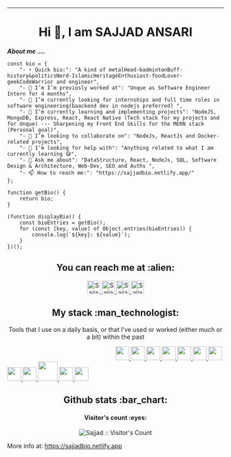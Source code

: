 <hr>
<h1 align="center">Hi 👋, I am SAJJAD ANSARI </h1>

***About me ....***
```
const bio = {
    "- ⚡ Quick bio:": "A kind of metalHead-badmintonBuff-history&politicsNerd-IslamicHeritageEnthusiast-foodLover-geekCodeWarrior and engineer",
    "- 🔭 I’m I’m previosly worked at": "Unque as Software Engineer Intern for 4 months",
    "- 🔭 I’m currently looking for internships and full time roles in software engineering(baackend dev in nodejs preferred) ",
    "- 🌱 I’m currently learning and implementing projects": "NodeJS, MongoDB, Express, React, React Native (Tech stack for my projects and for Unque) --- Sharpening my Front End Skills for the MERN stack (Personal goal)",
    "- 👯 I’m looking to collaborate on": "NodeJs, ReactJs and Docker-related projects",
    "- 🤔 I’m looking for help with": "Anything related to what I am currently learning 😅",
    "- 💬 Ask me about": "DataStructure, React, NodeJs, SQL, Software Design & Architecture, Web-Dev, SEO and Auths ",
    "- 📫 How to reach me:": "https://sajjadbio.netlify.app/"
};

function getBio() {
    return bio;
}

(function displayBio() {
    const bioEntries = getBio();
    for (const [key, value] of Object.entries(bioEntries)) {
        console.log(`${key}: ${value}`);
    }
})();
```
<h2 align="center">You can reach me at :alien:</h2>

<p align="center">
  <a href="https://dev.to/sajjad_ansari_ahlan">
    <img src="https://d2fltix0v2e0sb.cloudfront.net/dev-badge.svg" alt="Sajjad Ansari's DEV Profile" height="30" width="30">
  </a>

  <a href="https://www.linkedin.com/in/sajjad-ansari-solo/">
    <img src="https://www.vectorlogo.zone/logos/linkedin/linkedin-icon.svg" alt="Sajjad Ansari's LinkedIn Profile" height="30" width="30">
  </a>

  <a href="https://stackoverflow.com/users/22276282/sajjad-ansari">
    <img src="https://www.vectorlogo.zone/logos/stackoverflow/stackoverflow-icon.svg" alt="Sajjad Ansari's Stack Overflow Profile" height="30" width="30">
  </a>
  <a href="https://www.youtube.com/channel/UCPUwB4x7_6Dbvwsnfbe1yiQ">
    <img src="https://upload.wikimedia.org/wikipedia/commons/a/ab/LeetCode_logo_white_no_text.svg" alt="Sajjad Ansari's Leetcode Profile" height="30" width="30">
  </a>
</p>
<h2 align="center">My stack :man_technologist:</h2>

<p align="center">Tools that I use on a daily basis, or that I've used or worked (either much or a bit) within the past</p>
<p align="left">
&nbsp;&nbsp;&nbsp;&nbsp;&nbsp;&nbsp;&nbsp;&nbsp;&nbsp;&nbsp;&nbsp;&nbsp;&nbsp;&nbsp;&nbsp;&nbsp;&nbsp;&nbsp;&nbsp;&nbsp;&nbsp;&nbsp;&nbsp;&nbsp;&nbsp;&nbsp;&nbsp;&nbsp;&nbsp;&nbsp;&nbsp;&nbsp;&nbsp;&nbsp;&nbsp;&nbsp;&nbsp;&nbsp;&nbsp;&nbsp;&nbsp;&nbsp;&nbsp;&nbsp;&nbsp;&nbsp;&nbsp;&nbsp;&nbsp;&nbsp;&nbsp;&nbsp;&nbsp;&nbsp;&nbsp;&nbsp;&nbsp;&nbsp;&nbsp;&nbsp;&nbsp;&nbsp;&nbsp;
<a href= # > <img width ='32px' src ='https://raw.githubusercontent.com/rahulbanerjee26/githubAboutMeGenerator/main/icons/c.svg'> </a>
<a href= # > <img width ='32px' src ='https://raw.githubusercontent.com/rahulbanerjee26/githubAboutMeGenerator/main/icons/cpp.svg'> </a>
<a href= #> <img width ='32px' src ='https://raw.githubusercontent.com/rahulbanerjee26/githubAboutMeGenerator/main/icons/python.svg'> </a>
<a href= # > <img width ='32px' src ='https://raw.githubusercontent.com/rahulbanerjee26/githubAboutMeGenerator/main/icons/html.svg'> </a>
<a href= # > <img width ='32px' src ='https://raw.githubusercontent.com/rahulbanerjee26/githubAboutMeGenerator/main/icons/css.svg'> </a>
<a href= # > <img width ='32px' src ='https://raw.githubusercontent.com/rahulbanerjee26/githubAboutMeGenerator/main/icons/javascript.svg'> </a>
<a href=#> <img width ='32px' src ='https://raw.githubusercontent.com/rahulbanerjee26/githubAboutMeGenerator/main/icons/reactjs.svg'> </a>
<a href= # > <img width ='32px' src ='https://cdn.worldvectorlogo.com/logos/nodejs-icon.svg'> </a>
<a href= # > <img width ='32px' src ='https://upload.wikimedia.org/wikipedia/commons/thumb/9/93/MongoDB_Logo.svg/512px-MongoDB_Logo.svg.png'> </a>
<a href= # > <img width ='45px' src ='https://miro.medium.com/max/1032/1*sPLooWMag11pjZnzYXIQCA.png'> </a>
<a href= # > <img width ='32px' src ='https://opensenselabs.com/sites/default/files/inline-images/cypress%20-%20opensense%20labs.png'> </a>	
<a href= # > <img width ='32px' src ='https://upload.wikimedia.org/wikipedia/commons/a/ab/Swagger-logo.png'> </a>


<h2 align="center">Github stats :bar_chart:</h2>

<h4 align="center">Visitor's count :eyes:</h4>

<p align="center"><img src="https://profile-counter.glitch.me/{sajjad6ansari}/count.svg" alt="Sajjad :: Visitor's Count" /></p>

More info at: https://sajjadbio.netlify.app
